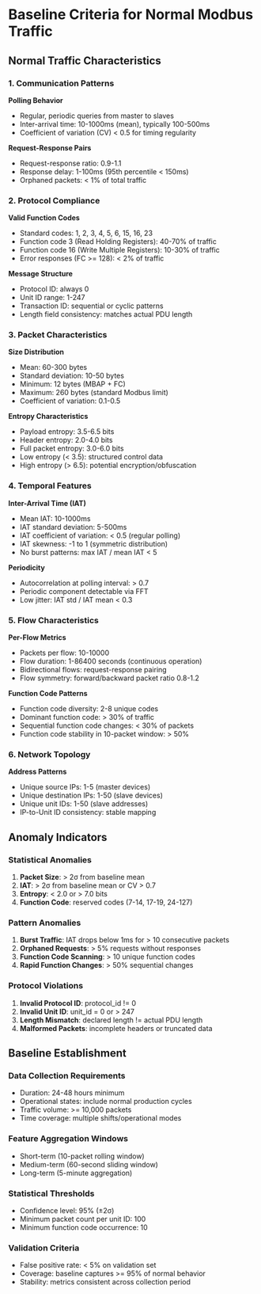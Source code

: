 # Baseline Criteria for Normal Modbus Traffic

## Normal Traffic Characteristics

### 1. Communication Patterns
**Polling Behavior**
- Regular, periodic queries from master to slaves
- Inter-arrival time: 10-1000ms (mean), typically 100-500ms
- Coefficient of variation (CV) < 0.5 for timing regularity

**Request-Response Pairs**
- Request-response ratio: 0.9-1.1
- Response delay: 1-100ms (95th percentile < 150ms)
- Orphaned packets: < 1% of total traffic

### 2. Protocol Compliance
**Valid Function Codes**
- Standard codes: 1, 2, 3, 4, 5, 6, 15, 16, 23
- Function code 3 (Read Holding Registers): 40-70% of traffic
- Function code 16 (Write Multiple Registers): 10-30% of traffic
- Error responses (FC >= 128): < 2% of traffic

**Message Structure**
- Protocol ID: always 0
- Unit ID range: 1-247
- Transaction ID: sequential or cyclic patterns
- Length field consistency: matches actual PDU length

### 3. Packet Characteristics
**Size Distribution**
- Mean: 60-300 bytes
- Standard deviation: 10-50 bytes
- Minimum: 12 bytes (MBAP + FC)
- Maximum: 260 bytes (standard Modbus limit)
- Coefficient of variation: 0.1-0.5

**Entropy Characteristics**
- Payload entropy: 3.5-6.5 bits
- Header entropy: 2.0-4.0 bits
- Full packet entropy: 3.0-6.0 bits
- Low entropy (< 3.5): structured control data
- High entropy (> 6.5): potential encryption/obfuscation

### 4. Temporal Features
**Inter-Arrival Time (IAT)**
- Mean IAT: 10-1000ms
- IAT standard deviation: 5-500ms
- IAT coefficient of variation: < 0.5 (regular polling)
- IAT skewness: -1 to 1 (symmetric distribution)
- No burst patterns: max IAT / mean IAT < 5

**Periodicity**
- Autocorrelation at polling interval: > 0.7
- Periodic component detectable via FFT
- Low jitter: IAT std / IAT mean < 0.3

### 5. Flow Characteristics
**Per-Flow Metrics**
- Packets per flow: 10-10000
- Flow duration: 1-86400 seconds (continuous operation)
- Bidirectional flows: request-response pairing
- Flow symmetry: forward/backward packet ratio 0.8-1.2

**Function Code Patterns**
- Function code diversity: 2-8 unique codes
- Dominant function code: > 30% of traffic
- Sequential function code changes: < 30% of packets
- Function code stability in 10-packet window: > 50%

### 6. Network Topology
**Address Patterns**
- Unique source IPs: 1-5 (master devices)
- Unique destination IPs: 1-50 (slave devices)
- Unique unit IDs: 1-50 (slave addresses)
- IP-to-Unit ID consistency: stable mapping

## Anomaly Indicators

### Statistical Anomalies
1. **Packet Size**: > 2σ from baseline mean
2. **IAT**: > 2σ from baseline mean or CV > 0.7
3. **Entropy**: < 2.0 or > 7.0 bits
4. **Function Code**: reserved codes (7-14, 17-19, 24-127)

### Pattern Anomalies
1. **Burst Traffic**: IAT drops below 1ms for > 10 consecutive packets
2. **Orphaned Requests**: > 5% requests without responses
3. **Function Code Scanning**: > 10 unique function codes
4. **Rapid Function Changes**: > 50% sequential changes

### Protocol Violations
1. **Invalid Protocol ID**: protocol_id != 0
2. **Invalid Unit ID**: unit_id = 0 or > 247
3. **Length Mismatch**: declared length != actual PDU length
4. **Malformed Packets**: incomplete headers or truncated data

## Baseline Establishment

### Data Collection Requirements
- Duration: 24-48 hours minimum
- Operational states: include normal production cycles
- Traffic volume: >= 10,000 packets
- Time coverage: multiple shifts/operational modes

### Feature Aggregation Windows
- Short-term (10-packet rolling window)
- Medium-term (60-second sliding window)
- Long-term (5-minute aggregation)

### Statistical Thresholds
- Confidence level: 95% (±2σ)
- Minimum packet count per unit ID: 100
- Minimum function code occurrence: 10

### Validation Criteria
- False positive rate: < 5% on validation set
- Coverage: baseline captures >= 95% of normal behavior
- Stability: metrics consistent across collection period